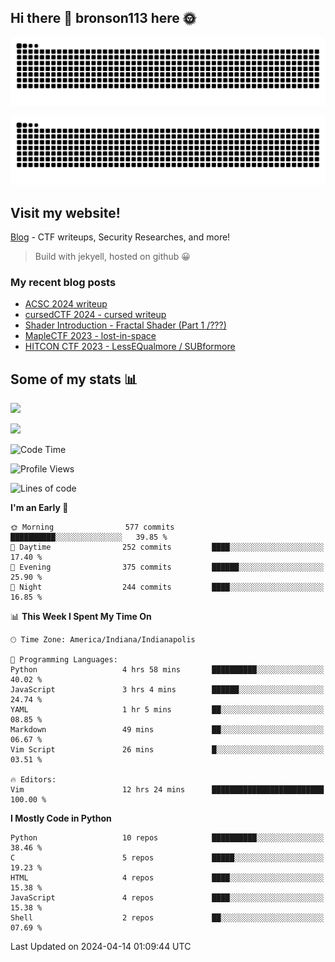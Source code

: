 ## Hi there 👋 bronson113 here 🌞
<div align="center">

![GitHub Snake Light](https://raw.githubusercontent.com/bronson113/bronson113/snake/github-snake.svg#gh-light-mode-only)

![GitHub Snake dark](https://raw.githubusercontent.com/bronson113/bronson113/snake/github-snake-dark.svg#gh-dark-mode-only)

</div>

## Visit my website!
[Blog](https://bronson113.github.io/) - CTF writeups, Security Researches, and more! 

> Build with jekyell, hosted on github 😀

### My recent blog posts

<!-- BLOG-POST-LIST:START -->
- [ACSC 2024 writeup](http://blog.bronson113.org/2024/04/03/acsc-2024-writeup.html)
- [cursedCTF 2024 - cursed writeup](http://blog.bronson113.org/2024/04/03/cursed.html)
- [Shader Introduction - Fractal Shader &lpar;Part 1 /???&rpar;](http://blog.bronson113.org/2024/03/12/shader-introduction-fractal-shader-part-1.html)
- [MapleCTF 2023 - lost-in-space](http://blog.bronson113.org/2023/10/03/maplectf-2023-lost-in-space.html)
- [HITCON CTF 2023 - LessEQualmore / SUBformore](http://blog.bronson113.org/2023/09/10/hitcon-ctf-2023-lessequalmore-subformore.html)
<!-- BLOG-POST-LIST:END -->

## Some of my stats 📊
![](https://github-readme-stats-sigma-five.vercel.app/api?username=bronson113&theme=transparent&show_icons=true)

![](https://github-readme-stats-sigma-five.vercel.app/api/top-langs/?username=bronson113&theme=transparent&layout=compact&card_width=445)



<!--START_SECTION:waka-->
![Code Time](http://img.shields.io/badge/Code%20Time-541%20hrs%2052%20mins-blue)

![Profile Views](http://img.shields.io/badge/Profile%20Views-14-blue)

![Lines of code](https://img.shields.io/badge/From%20Hello%20World%20I%27ve%20Written-830.3%20thousand%20lines%20of%20code-blue)

**I'm an Early 🐤** 

```text
🌞 Morning                577 commits         ██████████░░░░░░░░░░░░░░░   39.85 % 
🌆 Daytime                252 commits         ████░░░░░░░░░░░░░░░░░░░░░   17.40 % 
🌃 Evening                375 commits         ██████░░░░░░░░░░░░░░░░░░░   25.90 % 
🌙 Night                  244 commits         ████░░░░░░░░░░░░░░░░░░░░░   16.85 % 
```


📊 **This Week I Spent My Time On** 

```text
🕑︎ Time Zone: America/Indiana/Indianapolis

💬 Programming Languages: 
Python                   4 hrs 58 mins       ██████████░░░░░░░░░░░░░░░   40.02 % 
JavaScript               3 hrs 4 mins        ██████░░░░░░░░░░░░░░░░░░░   24.74 % 
YAML                     1 hr 5 mins         ██░░░░░░░░░░░░░░░░░░░░░░░   08.85 % 
Markdown                 49 mins             ██░░░░░░░░░░░░░░░░░░░░░░░   06.67 % 
Vim Script               26 mins             █░░░░░░░░░░░░░░░░░░░░░░░░   03.51 % 

🔥 Editors: 
Vim                      12 hrs 24 mins      █████████████████████████   100.00 % 
```

**I Mostly Code in Python** 

```text
Python                   10 repos            ██████████░░░░░░░░░░░░░░░   38.46 % 
C                        5 repos             █████░░░░░░░░░░░░░░░░░░░░   19.23 % 
HTML                     4 repos             ████░░░░░░░░░░░░░░░░░░░░░   15.38 % 
JavaScript               4 repos             ████░░░░░░░░░░░░░░░░░░░░░   15.38 % 
Shell                    2 repos             ██░░░░░░░░░░░░░░░░░░░░░░░   07.69 % 
```




 Last Updated on 2024-04-14 01:09:44 UTC
<!--END_SECTION:waka-->
